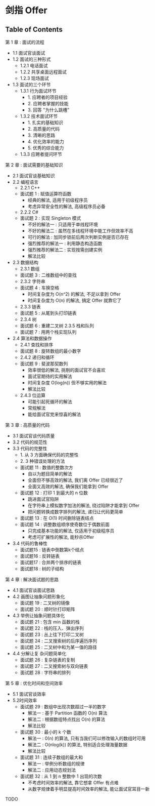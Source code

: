 # 剑指 Offer

## Table of Contents

第 1 章 : 面试的流程

- 1.1 面试官谈面试
- 1.2 面试的三种形式
    - 1.2.1 电话面试
    - 1.2.2 共享桌面远程面试
    - 1.2.3 现场面试
- 1.3 面试的三个环节
    - 1.3.1 行为面试环节
        - 1\. 应聘者的项目经验
        - 2\. 应聘者掌握的技能
        - 3\. 回答 "为什么跳槽"
    - 1.3.2 技术面试环节
        - 1\. 扎实的基础知识
        - 2\. 高质量的代码
        - 3\. 清晰的思路
        - 4\. 优化效率的能力
        - 5\. 优秀的综合能力
    - 1.3.3 应聘者提问环节

第 2 章 : 面试需要的基础知识

- 2.1 面试官谈基础知识
- 2.2 编程语言
    - 2.2.1 C++
    - 面试题 1 : 赋值运算符函数
        - 经典的解法, 适用于初级程序员
        - 考虑异常安全性的解法, 高级程序员必备
    - 2.2.2 C#
    - 面试题 2 : 实现 Singleton 模式
        - 不好的解法一 : 只适用于单线程环境
        - 不好的解法二 : 虽然在多线程环境中能工作但效率不高
        - 可行的解法 : 加同步锁前后两次判断实例是否已存在
        - 强烈推荐的解法一 : 利用静态构造函数
        - 强烈推荐的解法二 : 实现按需创建实例
        - 解法比较
- 2.3 数据结构
    - 2.3.1 数组
    - 面试题 3 : 二维数组中的查找
    - 2.3.2 字符串
    - 面试题 4 : 车换空格
        - 时间复杂度为 O(n^2) 的解法, 不足以拿到
        Offer
        - 时间复杂度为 O(n) 的解法, 搞定 Offer 就靠它了
    - 2.3.3 链表
    - 面试题 5 : 从尾到头打印链表
    - 2.3.4 树
    - 面试题 6 : 重建二叉树
    2.3.5 栈和队列
    - 面试题 7 : 用两个栈实现队列
- 2.4 算法和数据操作
    - 2.4.1 查找和排序
    - 面试题 8 : 旋转数组的最小数字
    - 2.4.2 递归和循环
    - 面试题 9 : 斐波那契数列
        - 效率很低的解法, 挑剔的面试官不会喜欢
        - 面试官期待的实用解法
        - 时间复杂度 O(log(n)) 但不够实用的解法
        - 解法比较
    - 2.4.3 位运算
        - 可能引起死循环的解法
        - 常规解法
        - 能给面试官党来惊喜的解法

第 3 章 : 高质量的代码

- 3.1 面试官谈代码质量
- 3.2 代码的规范性
- 3.3 代码的完整性
    - 1\. 从 3 方面确保代码的完整性
    - 2\. 3 种错误处理的方法
    - 面试题 11 : 数值的整数次方
        - 自以为题目简单的解法
        - 全面但不够高效的解法, 我们离 Offer 已经很近了
        - 全面又高效的解法, 确保我们能拿到 Offer
    - 面试题 12 : 打印 1 到最大的 n 位数
        - 跳进面试官陷阱
        - 在字符串上模拟数字加法的解法, 绕过陷阱才能拿到 Offer
        - 把问题转换成数字排列的解法, 递归让代码更简单
    - 面试题 13 : 在 O(1) 时间删除链表结点
    - 面试题 14 : 调整数组顺序使奇数位于偶数前面
        - 只完成基本功能的解法, 仅适用于初级程序员
        - 考虑可扩展性的解法, 能秒杀Offer
- 3.4 代码的鲁棒性
    - 面试题15 : 链表中倒数第k个结点
    - 面试题16 : 反转链表
    - 面试题17 : 合并两个排序的链表
    - 面试题18 : 树的子结构

第 4 章 : 解决面试题的思路

- 4.1 面试官谈面试思路
- 4.2 画图让抽象问题形象化
    - 面试题 19 : 二叉树的镜像
    - 面试题 20 : 顺时针打印矩阵
- 4.3 举例让抽象问题具体化
    - 面试题 21 : 包含 min 函数的栈
    - 面试题 22 : 栈的压入、弹出序列
    - 面试题 23 : 丛上往下打印二叉树
    - 面试题 24 : 二叉搜索树的后序遍历序列
    - 面试题 25 : 二叉树中和为某一值的路径
- 4.4 分解让复 杂问题简单化
    - 面试题 26 : 复杂链表的复制
    - 面试题 27 : 二叉搜索树与双向链表
    - 面试题 28 : 字符串的排列

第 5 章 : 优化时间和空间效率

- 5.1 面试官谈效率
- 5.2时间效率
    - 面试题 29 : 数组中出现次数超过一半的数字
        - 解法一 : 基于 Partition 函数的 O(n) 算法
        - 解法二 : 根据数组特点找出 O(n) 的算法
        - 解法比较
    - 面试题 30 : 最小的 k 个数
        - 解法一 : 0(n) 的算法, 只有当我们可以修改输入的数组时可用
        - 解法二 : O(nlog(k)) 的算法, 特别适合处理海量数据
        - 解法比较
    - 面试题 31 : 连续子数组的最大和
        - 解法一 : 举例分析数组的规律
        - 解法二 : 应用动态规划法
    - 面试题 32 : 从 1 到 n 整数中 1 出现的次数
        - 不考虑时间效率的解法, 靠它想拿 Offer 有点难
        - 从数字规律着手明显提高时间效率的解法, 能让面试官耳目一新

TODO
